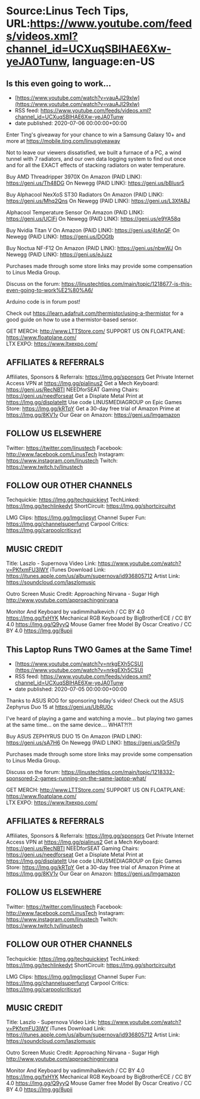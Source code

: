 # Source:Linus Tech Tips, URL:https://www.youtube.com/feeds/videos.xml?channel_id=UCXuqSBlHAE6Xw-yeJA0Tunw, language:en-US

## Is this even going to work…
 - [https://www.youtube.com/watch?v=vauAJl29xlw](https://www.youtube.com/watch?v=vauAJl29xlw)
 - RSS feed: https://www.youtube.com/feeds/videos.xml?channel_id=UCXuqSBlHAE6Xw-yeJA0Tunw
 - date published: 2020-07-06 00:00:00+00:00

Enter Ting's giveaway for your chance to win a Samsung Galaxy 10+ and more at https://mobile.ting.com/linusgiveaway

Not to leave our viewers dissatisfied, we built a furnace of a PC, a wind tunnel with 7 radiators, and our own data logging system to find out once and for all the EXACT effects of stacking radiators on water temperature.

Buy AMD Threadripper 3970X
On Amazon (PAID LINK): https://geni.us/Th48DG
On Newegg (PAID LINK): https://geni.us/bBIusr5

Buy Alphacool NexXoS ST30 Radiators
On Amazon (PAID LINK): https://geni.us/Mhq2Qns
On Newegg (PAID LINK): https://geni.us/L3XfABJ

Alphacool Temperature Sensor
On Amazon (PAID LINK): https://geni.us/UClFi
On Newegg (PAID LINK): https://geni.us/e9YA58q

Buy Nvidia Titan V
On Amazon (PAID LINK): https://geni.us/4tAnQF
On Newegg (PAID LINK): https://geni.us/DOGtb

Buy Noctua NF-F12
On Amazon (PAID LINK): https://geni.us/nbwWJ
On Newegg (PAID LINK): https://geni.us/eJuzz

Purchases made through some store links may provide some compensation to Linus Media Group.

Discuss on the forum: https://linustechtips.com/main/topic/1218677-is-this-even-going-to-work%E2%80%A6/

Arduino code is in forum post! 

Check out https://learn.adafruit.com/thermistor/using-a-thermistor for a good guide on how to use a thermistor-based sensor.

GET MERCH: http://www.LTTStore.com/
SUPPORT US ON FLOATPLANE: https://www.floatplane.com/  
LTX EXPO: https://www.ltxexpo.com/   

AFFILIATES & REFERRALS
---------------------------------------------------
Affiliates, Sponsors & Referrals: https://lmg.gg/sponsors
Get Private Internet Access VPN at https://lmg.gg/pialinus2
Get a Mech Keyboard: https://geni.us/RecNBTI
NEEDforSEAT Gaming Chairs: https://geni.us/needforseat
Get a Displate Metal Print at https://lmg.gg/displateltt
Use code LINUSMEDIAGROUP on Epic Games Store: https://lmg.gg/kRTpY
Get a 30-day free trial of Amazon Prime at https://lmg.gg/8KV1v
Our Gear on Amazon: https://geni.us/lmgamazon
 
FOLLOW US ELSEWHERE
---------------------------------------------------  
Twitter: https://twitter.com/linustech
Facebook: http://www.facebook.com/LinusTech
Instagram: https://www.instagram.com/linustech
Twitch: https://www.twitch.tv/linustech

FOLLOW OUR OTHER CHANNELS
---------------------------------------------------  
Techquickie: https://lmg.gg/techquickieyt
TechLinked: https://lmg.gg/techlinkedyt
ShortCircuit: https://lmg.gg/shortcircuityt

LMG Clips: https://lmg.gg/lmgclipsyt
Channel Super Fun: https://lmg.gg/channelsuperfunyt
Carpool Critics: https://lmg.gg/carpoolcriticsyt

MUSIC CREDIT
---------------------------------------------------  
Title: Laszlo - Supernova
Video Link: https://www.youtube.com/watch?v=PKfxmFU3lWY
iTunes Download Link: https://itunes.apple.com/us/album/supernova/id936805712
Artist Link: https://soundcloud.com/laszlomusic

Outro Screen Music Credit: Approaching Nirvana - Sugar High http://www.youtube.com/approachingnirvana

Monitor And Keyboard by vadimmihalkevich / CC BY 4.0 https://lmg.gg/fxHYK 
Mechanical RGB Keyboard by BigBrotherECE / CC BY 4.0 https://lmg.gg/Q9yyQ 
Mouse Gamer free Model By Oscar Creativo / CC BY 4.0 https://lmg.gg/8upii

## This Laptop Runs TWO Games at the Same Time!
 - [https://www.youtube.com/watch?v=nrkgEXh5CSU](https://www.youtube.com/watch?v=nrkgEXh5CSU)
 - RSS feed: https://www.youtube.com/feeds/videos.xml?channel_id=UCXuqSBlHAE6Xw-yeJA0Tunw
 - date published: 2020-07-05 00:00:00+00:00

Thanks to ASUS ROG for sponsoring today's video! Check out the ASUS Zephyrus Duo 15 at https://geni.us/UbRU0c

I've heard of playing a game and watching a movie... but playing two games at the same time... on the same device.... WHAT?!?!

Buy ASUS ZEPHYRUS DUO 15 
On Amazon (PAID LINK): https://geni.us/sA7H6
On Newegg (PAID LINK): https://geni.us/Gr5H7g

Purchases made through some store links may provide some compensation to Linus Media Group.

Discuss on the forum: https://linustechtips.com/main/topic/1218332-sponsored-2-games-running-on-the-same-laptop-what/

GET MERCH: http://www.LTTStore.com/
SUPPORT US ON FLOATPLANE: https://www.floatplane.com/  
LTX EXPO: https://www.ltxexpo.com/   

AFFILIATES & REFERRALS
---------------------------------------------------
Affiliates, Sponsors & Referrals: https://lmg.gg/sponsors
Get Private Internet Access VPN at https://lmg.gg/pialinus2
Get a Mech Keyboard: https://geni.us/RecNBTI
NEEDforSEAT Gaming Chairs: https://geni.us/needforseat
Get a Displate Metal Print at https://lmg.gg/displateltt
Use code LINUSMEDIAGROUP on Epic Games Store: https://lmg.gg/kRTpY
Get a 30-day free trial of Amazon Prime at https://lmg.gg/8KV1v
Our Gear on Amazon: https://geni.us/lmgamazon
 
FOLLOW US ELSEWHERE
---------------------------------------------------  
Twitter: https://twitter.com/linustech
Facebook: http://www.facebook.com/LinusTech
Instagram: https://www.instagram.com/linustech
Twitch: https://www.twitch.tv/linustech

FOLLOW OUR OTHER CHANNELS
---------------------------------------------------  
Techquickie: https://lmg.gg/techquickieyt
TechLinked: https://lmg.gg/techlinkedyt
ShortCircuit: https://lmg.gg/shortcircuityt

LMG Clips: https://lmg.gg/lmgclipsyt
Channel Super Fun: https://lmg.gg/channelsuperfunyt
Carpool Critics: https://lmg.gg/carpoolcriticsyt

MUSIC CREDIT
---------------------------------------------------  
Title: Laszlo - Supernova
Video Link: https://www.youtube.com/watch?v=PKfxmFU3lWY
iTunes Download Link: https://itunes.apple.com/us/album/supernova/id936805712
Artist Link: https://soundcloud.com/laszlomusic

Outro Screen Music Credit: Approaching Nirvana - Sugar High http://www.youtube.com/approachingnirvana

Monitor And Keyboard by vadimmihalkevich / CC BY 4.0 https://lmg.gg/fxHYK 
Mechanical RGB Keyboard by BigBrotherECE / CC BY 4.0 https://lmg.gg/Q9yyQ 
Mouse Gamer free Model By Oscar Creativo / CC BY 4.0 https://lmg.gg/8upii

